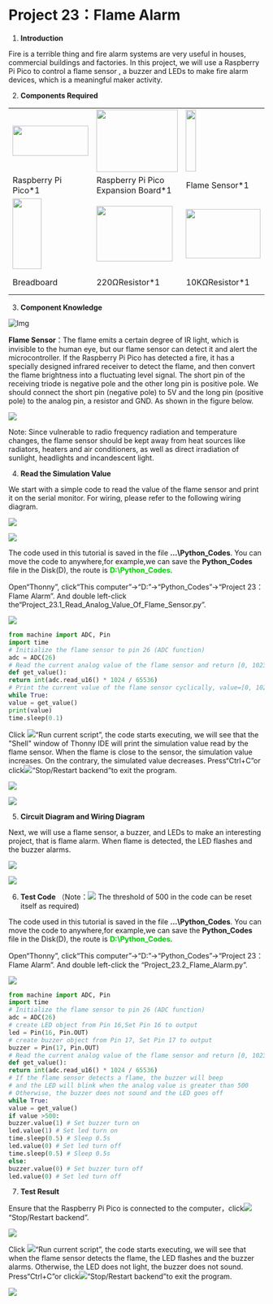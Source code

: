 # Project 23：Flame Alarm

1.  **Introduction**

Fire is a terrible thing and fire alarm systems are very useful in houses, commercial buildings and factories. In this project, we will use a Raspberry Pi Pico to control a flame sensor , a buzzer and LEDs to make fire alarm devices, which is a meaningful maker activity.
    

2.  **Components Required**

<table>
<tbody>
<tr class="odd">
<td><p><img src="https://raw.githubusercontent.com/keyestudio/KS3025-KS3025F-Keyestudio-Raspberry-Pi-Pico-Learning-Kit-Complete-Edition-Python/master/media/f70a6a892505b1816d151452b9b995a7.jpeg" style="width:1.55417in;height:0.61875in" /></p></td>
<td><img src="https://raw.githubusercontent.com/keyestudio/KS3025-KS3025F-Keyestudio-Raspberry-Pi-Pico-Learning-Kit-Complete-Edition-Python/master/media/bbed91c0b45fcafc7e7163bfeabf68f9.png" style="width:1.66944in;height:1.28472in" /></td>
<td><img src="https://raw.githubusercontent.com/keyestudio/KS3025-KS3025F-Keyestudio-Raspberry-Pi-Pico-Learning-Kit-Complete-Edition-Python/master/media/a50ec3e38adf10643eafac8cb62bec8a.png" style="width:0.20278in;height:1.25764in" /></td>
<td><img src="https://raw.githubusercontent.com/keyestudio/KS3025-KS3025F-Keyestudio-Raspberry-Pi-Pico-Learning-Kit-Complete-Edition-Python/master/media/ef77f5a64c382157fc2dea21ec373fef.png" style="width:0.29514in;height:1.25903in" /></td>
<td><img src="https://raw.githubusercontent.com/keyestudio/KS3025-KS3025F-Keyestudio-Raspberry-Pi-Pico-Learning-Kit-Complete-Edition-Python/master/media/4b4f653a76a82a3b413855493cc58fba.png" style="width:0.86111in;height:0.70069in" /></td>
</tr>
<tr class="even">
<td>Raspberry Pi Pico*1</td>
<td>Raspberry Pi Pico Expansion Board*1</td>
<td>Flame Sensor*1</td>
<td>Red LED*1</td>
<td>Active Buzzer*1</td>
</tr>
<tr class="odd">
<td><img src="https://raw.githubusercontent.com/keyestudio/KS3025-KS3025F-Keyestudio-Raspberry-Pi-Pico-Learning-Kit-Complete-Edition-Python/master/media/e380dd26e4825be9a768973802a55fe6.png" style="width:0.59028in;height:1.44583in" /></td>
<td><img src="https://raw.githubusercontent.com/keyestudio/KS3025-KS3025F-Keyestudio-Raspberry-Pi-Pico-Learning-Kit-Complete-Edition-Python/master/media/845d05a6108b1662b828610ba9dcb788.png" style="width:1.55833in;height:1.13681in" /></td>
<td><img src="https://raw.githubusercontent.com/keyestudio/KS3025-KS3025F-Keyestudio-Raspberry-Pi-Pico-Learning-Kit-Complete-Edition-Python/master/media/b395b1cd2678f87b3a34dec15659efbc.png" style="width:1.52431in;height:1.00556in" /></td>
<td><img src="https://raw.githubusercontent.com/keyestudio/KS3025-KS3025F-Keyestudio-Raspberry-Pi-Pico-Learning-Kit-Complete-Edition-Python/master/media/e9a8d050105397bb183512fb4ffdd2f6.png" style="width:0.77222in;height:0.77986in" /></td>
<td><img src="https://raw.githubusercontent.com/keyestudio/KS3025-KS3025F-Keyestudio-Raspberry-Pi-Pico-Learning-Kit-Complete-Edition-Python/master/media/7dcbd02995be3c142b2f97df7f7c03ce.png" style="width:1.05903in;height:0.56667in" /></td>
</tr>
<tr class="even">
<td>Breadboard</td>
<td>220ΩResistor*1</td>
<td>10KΩResistor*1</td>
<td>Jumper Wires</td>
<td>USBCable*1</td>
</tr>
</tbody>
</table>


3.  **Component Knowledge**

![Img](./media/img-20231025165217.png)


**Flame Sensor**：The flame emits a certain degree of IR light, which is invisible to the human eye, but our flame sensor can detect it and alert the microcontroller. If the Raspberry Pi Pico has detected a fire, it has a specially designed infrared receiver to detect the flame, and then convert the flame brightness into a fluctuating level signal. The short pin of the receiving triode is negative pole and the other long pin is positive pole. We should connect the short pin (negative pole) to 5V and the long pin (positive pole) to the analog pin, a resistor and GND. As shown in the figure below.

![](../media/87bd204db523c602c80745266c1ee452.png)

Note: Since vulnerable to radio frequency radiation and temperature changes, the flame sensor should be kept away from heat sources like radiators, heaters and air conditioners, as well as direct irradiation of sunlight, headlights and incandescent light.

4.  **Read the Simulation Value**

We start with a simple code to read the value of the flame sensor and print it on the serial monitor. For wiring, please refer to the following wiring diagram.

![](../media/85531078db041bba05599b3a1118a7bc.png)

![](../media/1e3c424f7cc7ac797ab0b8ae4a00f4f1.png)

The code used in this tutorial is saved in the file **...\\Python_Codes**. You can move the code to anywhere,for example,we can save the **Python_Codes** file in the Disk(D), the route is <span style="color: rgb(0, 209, 0);">**D:\\Python_Codes**</span>.

Open“Thonny”, click“This computer”→“D:”→“Python_Codes”→“Project 23：Flame Alarm”. And double left-click the“Project\_23.1\_Read\_Analog\_Value\_Of\_Flame\_Sensor.py”.

![](../media/1022a0e91bbb58b2ef61716f04ac94c5.png)

```python
from machine import ADC, Pin
import time
# Initialize the flame sensor to pin 26 (ADC function)
adc = ADC(26)
# Read the current analog value of the flame sensor and return [0, 1023]
def get_value():
return int(adc.read_u16() * 1024 / 65536)
# Print the current value of the flame sensor cyclically, value=[0, 1023]
while True:
value = get_value()
print(value)
time.sleep(0.1)
```

Click ![](../media/da852227207616ccd9aff28f19e02690.png)“Run current script”, the code starts executing, we will see that the "Shell" window of Thonny IDE will print the simulation value read by the flame sensor. When the flame is close to the sensor, the simulation value increases. On the contrary, the simulated value decreases. Press“Ctrl+C”or click![](../media/27451c8a9c13e29d02bc0f5831cfaf1f.png)“Stop/Restart backend”to exit the program.

![](../media/c3b2a4122662e655eb45e32937732991.png)

![](../media/7c04b9dd8c4a10e7b9788ecd95eeeeaa.png)

5.  **Circuit Diagram and Wiring Diagram**

Next, we will use a flame sensor, a buzzer, and LEDs to make an interesting project, that is flame alarm. When flame is detected, the LED flashes and the buzzer alarms.

![](../media/c2b7feb8039e618ba070a9714ef06554.png)

![](../media/0cd1ee17a6f8de81464817090c5832eb.png)

6.  **Test Code**
（Note：![](../media/40a3ea572836945268b22dfc0cce29c3.png) The threshold of 500 in the code can be reset itself as required)

The code used in this tutorial is saved in the file **...\\Python_Codes**. You can move the code to anywhere,for example,we can save the **Python_Codes** file in the Disk(D), the route is <span style="color: rgb(0, 209, 0);">**D:\\Python_Codes**</span>.

Open“Thonny”, click“This computer”→“D:”→“Python_Codes”→“Project 23：Flame Alarm”. And double left-click the “Project\_23.2\_Flame\_Alarm.py”.

![](../media/e2d832ba9e809f04f0990d9df446acf6.png)

```python
from machine import ADC, Pin
import time
# Initialize the flame sensor to pin 26 (ADC function)
adc = ADC(26)
# create LED object from Pin 16,Set Pin 16 to output
led = Pin(16, Pin.OUT)
# create buzzer object from Pin 17, Set Pin 17 to output
buzzer = Pin(17, Pin.OUT)
# Read the current analog value of the flame sensor and return [0, 1023]
def get_value():
return int(adc.read_u16() * 1024 / 65536)
# If the flame sensor detects a flame, the buzzer will beep
# and the LED will blink when the analog value is greater than 500
# Otherwise, the buzzer does not sound and the LED goes off
while True:
value = get_value()
if value >500:
buzzer.value(1) # Set buzzer turn on
led.value(1) # Set led turn on
time.sleep(0.5) # Sleep 0.5s
led.value(0) # Set led turn off
time.sleep(0.5) # Sleep 0.5s
else:
buzzer.value(0) # Set buzzer turn off
led.value(0) # Set led turn off
```



7. **Test Result**

Ensure that the Raspberry Pi Pico is connected to the computer，click![](../media/27451c8a9c13e29d02bc0f5831cfaf1f.png)“Stop/Restart backend”.

![](../media/5197b36be26f10de1b40e5c814974ab3.png)

 Click ![](../media/da852227207616ccd9aff28f19e02690.png)“Run current script”, the code starts executing, we will see that when the flame sensor detects the flame, the LED flashes and the buzzer alarms. Otherwise, the LED does not light, the buzzer does not sound. Press“Ctrl+C”or click![](../media/27451c8a9c13e29d02bc0f5831cfaf1f.png)“Stop/Restart backend”to exit the program.

![](../media/536af226e9ed390ca3cc102b0f02f9cb.png)
